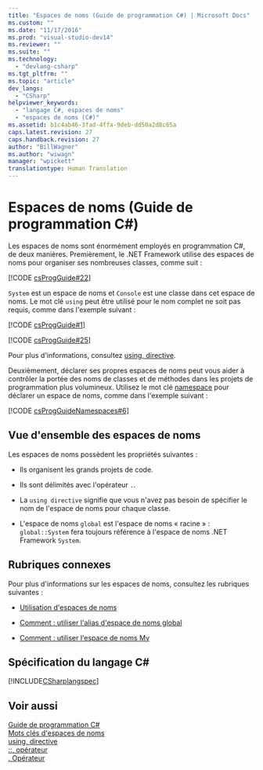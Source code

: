 ```yaml
---
title: "Espaces de noms (Guide de programmation C#) | Microsoft Docs"
ms.custom: ""
ms.date: "11/17/2016"
ms.prod: "visual-studio-dev14"
ms.reviewer: ""
ms.suite: ""
ms.technology: 
  - "devlang-csharp"
ms.tgt_pltfrm: ""
ms.topic: "article"
dev_langs: 
  - "CSharp"
helpviewer_keywords: 
  - "langage C#, espaces de noms"
  - "espaces de noms (C#)"
ms.assetid: b1c4ab46-3fad-4ffa-9deb-dd50a2d8c65a
caps.latest.revision: 27
caps.handback.revision: 27
author: "BillWagner"
ms.author: "wiwagn"
manager: "wpickett"
translationtype: Human Translation
---
```

# Espaces de noms (Guide de programmation C#)
Les espaces de noms sont énormément employés en programmation C\#, de deux manières.  Premièrement, le .NET Framework utilise des espaces de noms pour organiser ses nombreuses classes, comme suit :  
  
 [!CODE [csProgGuide#22](../CodeSnippet/VS_Snippets_VBCSharp/csProgGuide#22)]  
  
 `System` est un espace de noms et `Console` est une classe dans cet espace de noms.  Le mot clé `using` peut être utilisé pour le nom complet ne soit pas requis, comme dans l'exemple suivant :  
  
 [!CODE [csProgGuide#1](../CodeSnippet/VS_Snippets_VBCSharp/csProgGuide#1)]  
  
 [!CODE [csProgGuide#25](../CodeSnippet/VS_Snippets_VBCSharp/csProgGuide#25)]  
  
 Pour plus d'informations, consultez [using, directive](../../../csharp/language-reference/keywords/using-directive.md).  
  
 Deuxièmement, déclarer ses propres espaces de noms peut vous aider à contrôler la portée des noms de classes et de méthodes dans les projets de programmation plus volumineux.  Utilisez le mot clé [namespace](../../../csharp/language-reference/keywords/namespace.md) pour déclarer un espace de noms, comme dans l'exemple suivant :  
  
 [!CODE [csProgGuideNamespaces#6](../CodeSnippet/VS_Snippets_VBCSharp/csProgGuideNamespaces#6)]  
  
## Vue d'ensemble des espaces de noms  
 Les espaces de noms possèdent les propriétés suivantes :  
  
-   Ils organisent les grands projets de code.  
  
-   Ils sont délimités avec l'opérateur `.`.  
  
-   La `using directive` signifie que vous n'avez pas besoin de spécifier le nom de l'espace de noms pour chaque classe.  
  
-   L'espace de noms `global` est l'espace de noms « racine » : `global::System` fera toujours référence à l'espace de noms .NET Framework `System`.  
  
## Rubriques connexes  
 Pour plus d'informations sur les espaces de noms, consultez les rubriques suivantes :  
  
-   [Utilisation d'espaces de noms](../../../csharp/programming-guide/namespaces/using-namespaces.md)  
  
-   [Comment : utiliser l'alias d'espace de noms global](../../../csharp/programming-guide/namespaces/how-to-use-the-global-namespace-alias.md)  
  
-   [Comment : utiliser l'espace de noms My](../../../csharp/programming-guide/namespaces/how-to-use-the-my-namespace.md)  
  
## Spécification du langage C\#  
 [!INCLUDE[CSharplangspec](../../../csharp/language-reference/keywords/includes/csharplangspec_md.md)]  
  
## Voir aussi  
 [Guide de programmation C\#](../../../csharp/programming-guide/index.md)   
 [Mots clés d'espaces de noms](../../../csharp/language-reference/keywords/namespace-keywords.md)   
 [using, directive](../../../csharp/language-reference/keywords/using-directive.md)   
 [::, opérateur](../../../csharp/language-reference/operators/namespace-alias-qualifer.md)   
 [. Opérateur](../../../csharp/language-reference/operators/member-access-operator.md)